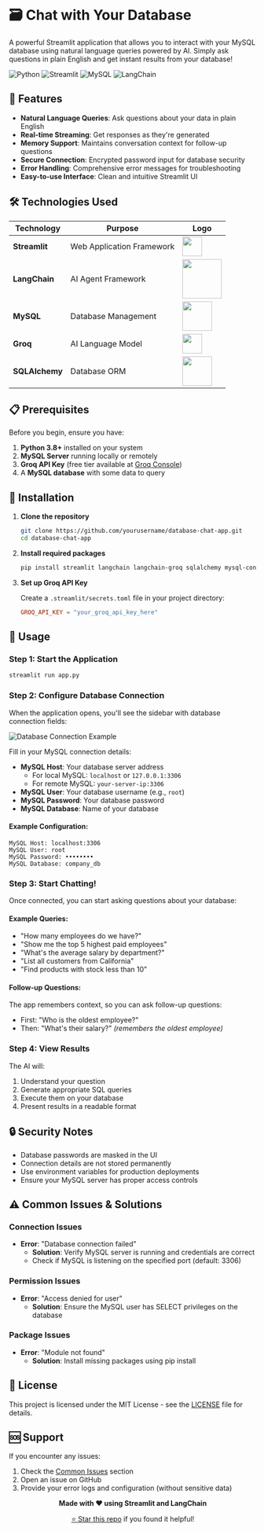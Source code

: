 # 🗃️ Chat with Your Database

A powerful Streamlit application that allows you to interact with your MySQL database using natural language queries powered by AI. Simply ask questions in plain English and get instant results from your database!

![Python](https://img.shields.io/badge/python-v3.8+-blue.svg)
![Streamlit](https://img.shields.io/badge/Streamlit-FF4B4B?style=flat&logo=Streamlit&logoColor=white)
![MySQL](https://img.shields.io/badge/mysql-%2300f.svg?style=flat&logo=mysql&logoColor=white)
![LangChain](https://img.shields.io/badge/LangChain-121212?style=flat&logo=chainlink&logoColor=white)

## 🚀 Features

- **Natural Language Queries**: Ask questions about your data in plain English
- **Real-time Streaming**: Get responses as they're generated
- **Memory Support**: Maintains conversation context for follow-up questions
- **Secure Connection**: Encrypted password input for database security
- **Error Handling**: Comprehensive error messages for troubleshooting
- **Easy-to-use Interface**: Clean and intuitive Streamlit UI

## 🛠️ Technologies Used

<div align="center">

| Technology | Purpose | Logo |
|------------|---------|------|
| **Streamlit** | Web Application Framework | <img src="https://streamlit.io/images/brand/streamlit-mark-color.png" width="40"> |
| **LangChain** | AI Agent Framework | <img src="https://python.langchain.com/img/brand/wordmark.png" width="80"> |
| **MySQL** | Database Management | <img src="https://labs.mysql.com/common/logos/mysql-logo.svg" width="60"> |
| **Groq** | AI Language Model | <img src="https://groq.com/wp-content/uploads/2024/03/PBG-mark1-color.svg" width="40"> |
| **SQLAlchemy** | Database ORM | <img src="https://www.sqlalchemy.org/img/sqla_logo.png" width="60"> |

</div>

## 📋 Prerequisites

Before you begin, ensure you have:

1. **Python 3.8+** installed on your system
2. **MySQL Server** running locally or remotely
3. **Groq API Key** (free tier available at [Groq Console](https://console.groq.com/))
4. A **MySQL database** with some data to query

## 🔧 Installation

1. **Clone the repository**
   ```bash
   git clone https://github.com/yourusername/database-chat-app.git
   cd database-chat-app
   ```

2. **Install required packages**
   ```bash
   pip install streamlit langchain langchain-groq sqlalchemy mysql-connector-python
   ```

3. **Set up Groq API Key**
   
   Create a `.streamlit/secrets.toml` file in your project directory:
   ```toml
   GROQ_API_KEY = "your_groq_api_key_here"
   ```

## 🚀 Usage

### Step 1: Start the Application
```bash
streamlit run app.py
```

### Step 2: Configure Database Connection

When the application opens, you'll see the sidebar with database connection fields:

![Database Connection Example](https://via.placeholder.com/400x300/2E3440/FFFFFF?text=Database+Connection+Sidebar)

Fill in your MySQL connection details:

- **MySQL Host**: Your database server address
  - For local MySQL: `localhost` or `127.0.0.1:3306`
  - For remote MySQL: `your-server-ip:3306`
- **MySQL User**: Your database username (e.g., `root`)
- **MySQL Password**: Your database password
- **MySQL Database**: Name of your database

#### Example Configuration:
```
MySQL Host: localhost:3306
MySQL User: root  
MySQL Password: ••••••••
MySQL Database: company_db
```

### Step 3: Start Chatting!

Once connected, you can start asking questions about your database:

#### Example Queries:
- "How many employees do we have?"
- "Show me the top 5 highest paid employees"
- "What's the average salary by department?"
- "List all customers from California"
- "Find products with stock less than 10"

#### Follow-up Questions:
The app remembers context, so you can ask follow-up questions:
- First: "Who is the oldest employee?"
- Then: "What's their salary?" *(remembers the oldest employee)*

### Step 4: View Results

The AI will:
1. Understand your question
2. Generate appropriate SQL queries
3. Execute them on your database
4. Present results in a readable format


## 🔒 Security Notes

- Database passwords are masked in the UI
- Connection details are not stored permanently
- Use environment variables for production deployments
- Ensure your MySQL server has proper access controls

## ⚠️ Common Issues & Solutions

### Connection Issues
- **Error**: "Database connection failed"
  - **Solution**: Verify MySQL server is running and credentials are correct
  - Check if MySQL is listening on the specified port (default: 3306)

### Permission Issues
- **Error**: "Access denied for user"
  - **Solution**: Ensure the MySQL user has SELECT privileges on the database

### Package Issues
- **Error**: "Module not found"
  - **Solution**: Install missing packages using pip install
## 📄 License

This project is licensed under the MIT License - see the [LICENSE](LICENSE) file for details.

## 🆘 Support

If you encounter any issues:

1. Check the [Common Issues](#-common-issues--solutions) section
2. Open an issue on GitHub
3. Provide your error logs and configuration (without sensitive data)


<div align="center">

**Made with ❤️ using Streamlit and LangChain**

[⭐ Star this repo](https://github.com/yourusername/database-chat-app) if you found it helpful!

</div>

